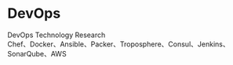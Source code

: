 # DevOps
DevOps Technology Research  
Chef、Docker、Ansible、Packer、Troposphere、Consul、Jenkins、SonarQube、AWS  